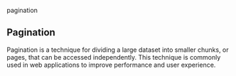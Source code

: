 pagination

## Pagination

Pagination is a technique for dividing a large dataset into smaller chunks, or pages, that can be accessed independently. This technique is commonly used in web applications to improve performance and user experience.
